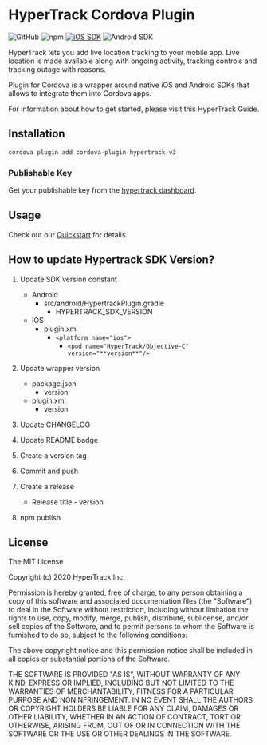 # HyperTrack Cordova Plugin

![GitHub](https://img.shields.io/github/license/hypertrack/sdk-react-native.svg)
![npm](https://img.shields.io/npm/v/hypertrack-sdk-react-native.svg)
[![iOS SDK](https://img.shields.io/badge/iOS%20SDK-4.8.0-brightgreen.svg)](https://cocoapods.org/pods/HyperTrack)
![Android SDK](https://img.shields.io/badge/Android%20SDK-6.1.4-brightgreen.svg)

HyperTrack lets you add live location tracking to your mobile app. Live location is made available along with ongoing activity, tracking controls and tracking outage with reasons.

Plugin for Cordova is a wrapper around native iOS and Android SDKs that allows to integrate them into Cordova apps.

For information about how to get started, please visit this HyperTrack Guide.

## Installation

```Bash
cordova plugin add cordova-plugin-hypertrack-v3

```

### Publishable Key
Get your publishable key from the [hypertrack dashboard](https://dashboard.hypertrack.com/setup).

## Usage

Check out our [Quickstart](https://github.com/hypertrack/quickstart-cordova/) for details.

## How to update Hypertrack SDK Version?

1. Update SDK version constant
    - Android 
        - src/android/HypertrackPlugin.gradle
            - HYPERTRACK_SDK_VERSION
    - iOS
        - plugin.xml
            - `<platform name="ios">`
                - `<pod name="HyperTrack/Objective-C" version="**version**"/>`

2. Update wrapper version
    - package.json
        - version
    - plugin.xml
        - version

3. Update CHANGELOG
4. Update README badge
5. Create a version tag
6. Commit and push
7. Create a release
    - Release title - version
8. npm publish


## License

The MIT License

Copyright (c) 2020 HyperTrack Inc.

Permission is hereby granted, free of charge, to any person obtaining a copy of this software and associated documentation files (the "Software"), to deal in the Software without restriction, including without limitation the rights to use, copy, modify, merge, publish, distribute, sublicense, and/or sell copies of the Software, and to permit persons to whom the Software is furnished to do so, subject to the following conditions:

The above copyright notice and this permission notice shall be included in all copies or substantial portions of the Software.

THE SOFTWARE IS PROVIDED "AS IS", WITHOUT WARRANTY OF ANY KIND, EXPRESS OR IMPLIED, INCLUDING BUT NOT LIMITED TO THE WARRANTIES OF MERCHANTABILITY, FITNESS FOR A PARTICULAR PURPOSE AND NONINFRINGEMENT. IN NO EVENT SHALL THE AUTHORS OR COPYRIGHT HOLDERS BE LIABLE FOR ANY CLAIM, DAMAGES OR OTHER LIABILITY, WHETHER IN AN ACTION OF CONTRACT, TORT OR OTHERWISE, ARISING FROM, OUT OF OR IN CONNECTION WITH THE SOFTWARE OR THE USE OR OTHER DEALINGS IN THE SOFTWARE.
